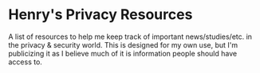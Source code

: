 # Henry's Privacy Resources
A list of resources to help me keep track of important news/studies/etc. in the privacy &amp; security world. This is designed for my own use, but I'm publicizing it as I believe much of it is information people should have access to.
